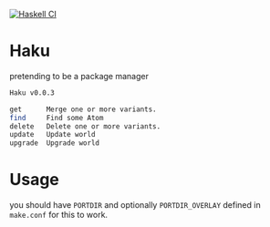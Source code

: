 [![Haskell CI](https://github.com/Miezhiko/Haku/actions/workflows/haskell.yml/badge.svg)](https://github.com/Miezhiko/Haku/actions/workflows/haskell.yml)

# Haku
pretending to be a package manager

```bash
Haku v0.0.3

get      Merge one or more variants.  
find     Find some Atom
delete   Delete one or more variants. 
update   Update world                 
upgrade  Upgrade world                
```

# Usage

you should have `PORTDIR` and optionally `PORTDIR_OVERLAY` defined in `make.conf` for this to work.
